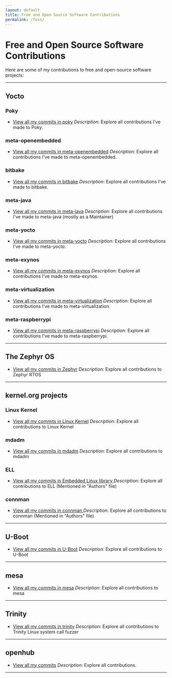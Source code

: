 ```yaml
---
layout: default
title: Free and Open Source Software Contributions
permalink: /foss/
---
```


# Free and Open Source Software Contributions

Here are some of my contributions to free and open-source software projects:

---

## Yocto

### Poky

- [View all my commits in poky](https://git.yoctoproject.org/poky/log/?qt=grep&q=Maxin)
  _Description_: Explore all contributions I've made to Poky.

### meta-openembedded

- [View all my commits in meta-openembedded](https://git.openembedded.org/meta-openembedded/log/?qt=grep&q=Maxin)
  _Description_: Explore all contributions I've made to meta-openembedded.

### bitbake

- [View all my commits in bitbake](https://git.openembedded.org/bitbake/log/?qt=grep&q=Maxin)
  _Description_: Explore all contributions I've made to bitbake.

### meta-java

- [View all my commits in meta-java](https://git.yoctoproject.org/meta-java/log/?qt=grep&q=Maxin)
  _Description_: Explore all contributions I've made to meta-java (mostly as a Maintainer)

### meta-yocto

- [View all my commits in meta-yocto](https://git.yoctoproject.org/meta-yocto/log/?qt=grep&q=Maxin)
  _Description_: Explore all contributions I've made to meta-yocto.

### meta-exynos

- [View all my commits in meta-exynos](https://github.com/xXorAa/meta-exynos/commits/master/?author=maxinbjohn)
  _Description_: Explore all contributions I've made to meta-exynos.

### meta-virtualization

- [View all my commits in meta-virtualization](https://git.yoctoproject.org/meta-virtualization/log/?qt=grep&q=Maxin+B.+John)
  _Description_: Explore all contributions I've made to meta-virtualization.

### meta-raspberrypi

- [View all my commits in meta-raspberrypi](https://git.yoctoproject.org/meta-raspberrypi/log/?qt=grep&q=Maxin)
  _Description_: Explore all contributions I've made to meta-raspberrypi.

---
## The Zephyr OS

- [View all my commits in Zephyr](https://github.com/zephyrproject-rtos/zephyr/commits/main?author=maxinbjohn)
  _Description_: Explore all contributions to Zephyr RTOS

---
## kernel.org projects

### Linux Kernel

- [View all my commits in Linux Kernel](https://git.kernel.org/pub/scm/linux/kernel/git/torvalds/linux.git/log/?qt=grep&q=Maxin+B.+John)
  _Description_: Explore all contributions to Linux Kernel

### mdadm

- [View all my commits in mdadm](https://git.kernel.org/pub/scm/utils/mdadm/mdadm.git/log/?qt=grep&q=Maxin+B.+John)
  _Description_: Explore all contributions to mdadm

### ELL

- [View all my commits in Embedded Linux library ](https://git.kernel.org/pub/scm/libs/ell/ell.git/commit/?id=622985e5c8fd3fafaa01314d3cd8b39082be0e2d)
  _Description_: Explore all contributions to ELL (Mentioned in "Authors" file)

### connman

- [View all my commits in connman ](https://git.kernel.org/pub/scm/network/connman/connman.git/commit/?id=c5c059050f6cfc11d6d06f1d7bc91d5cd2ebfa8f)
  _Description_: Explore all contributions to connman (Mentioned in "Authors" file)

---
## U-Boot

- [View all my commits in U-Boot](https://source.denx.de/u-boot/u-boot/-/commits/master?search=Maxin)
  _Description_: Explore all contributions to U-Boot

---
## mesa

- [View all my commits in mesa](https://gitlab.freedesktop.org/mesa/mesa/-/commits/main?search=Maxin+B.+John)
  _Description_: Explore all contributions to mesa

---
## Trinity

- [View all my commits in trinity](https://github.com/kernelslacker/trinity/commits?author=maxinbjohn)
  _Description_: Explore all contributions to Trinity Linux system call fuzzer
---

## openhub

- [View all my commits](https://openhub.net/accounts/maxin_john/positions)
  _Description_: Explore all contributions.

---
